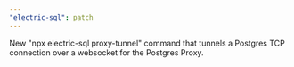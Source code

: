 ```yaml
---
"electric-sql": patch
---
```


New "npx electric-sql proxy-tunnel" command that tunnels a Postgres TCP connection over a websocket for the Postgres Proxy.
